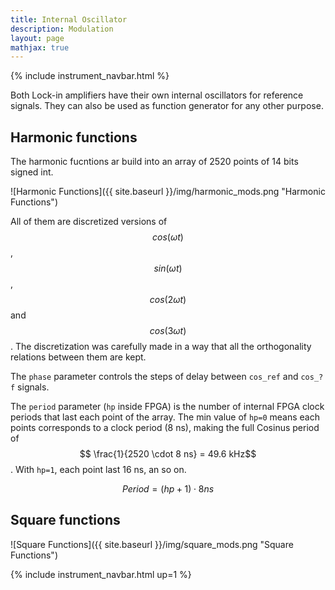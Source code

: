 ```yaml
---
title: Internal Oscillator
description: Modulation
layout: page
mathjax: true
---
```


{% include instrument_navbar.html %}

Both Lock-in amplifiers have their own internal oscillators for reference signals.
They can also be used as function generator for any other purpose.

## Harmonic functions

The harmonic fucntions ar build into an array of 2520 points of 14 bits signed int.

![Harmonic Functions]({{ site.baseurl }}/img/harmonic_mods.png "Harmonic Functions")

All of them are discretized versions of $$cos(\omega t)$$, $$sin(\omega t)$$, $$cos(2 \omega t)$$ and $$cos(3 \omega t)$$. The discretization was carefully made in a way that all the orthogonality relations between them are kept.

The `phase` parameter controls the steps of delay between `cos_ref` and `cos_?f` signals.

The `period` parameter (`hp` inside FPGA) is the number of internal FPGA clock periods that last each point of the array. The min value of `hp=0` means each points corresponds to a clock period (8 ns), making the full Cosinus period of $$ \frac{1}{2520 \cdot 8 ns}  = 49.6 kHz$$. With `hp=1`, each point last 16 ns, an so on.

$$ Period = (hp+1) \cdot 8 ns$$


## Square functions


![Square Functions]({{ site.baseurl }}/img/square_mods.png "Square Functions")


{% include instrument_navbar.html up=1 %}
